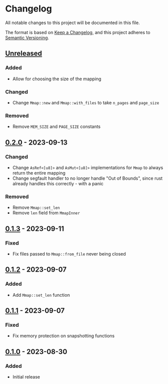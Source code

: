# Changelog

All notable changes to this project will be documented in this file.

The format is based on [Keep a Changelog](https://keepachangelog.com/en/1.0.0/),
and this project adheres to [Semantic Versioning](https://semver.org/spec/v2.0.0.html).

## [Unreleased]

### Added

- Allow for choosing the size of the mapping

### Changed

- Change `Mmap::new` and `Mmap::with_files` to take `n_pages` and `page_size`

### Removed

- Remove `MEM_SIZE` and `PAGE_SIZE` constants

## [0.2.0] - 2023-09-13

### Changed

- Change `AsRef<[u8]>` and `AsMut<[u8]>` implementations for `Mmap` to always
  return the entire mapping
- Change segfault handler to no longer handle "Out of Bounds", since rust
  already handles this correctly - with a panic

### Removed

- Remove `Mmap::set_len`
- Remove `len` field from `MmapInner`

## [0.1.3] - 2023-09-11

### Fixed

- Fix files passed to `Mmap::from_file` never being closed

## [0.1.2] - 2023-09-07

### Added

- Add `Mmap::set_len` function

## [0.1.1] - 2023-09-07

### Fixed

- Fix memory protection on snapshotting functions

## [0.1.0] - 2023-08-30

### Added

- Initial release

<!-- ISSUES -->

<!-- VERSIONS -->
[Unreleased]: https://github.com/dusk-network/piecrust/compare/crumbles-0.2.0...HEAD
[0.2.0]: https://github.com/dusk-network/piecrust/compare/crumbles-0.1.3...crumbles-0.2.0
[0.1.3]: https://github.com/dusk-network/piecrust/compare/crumbles-0.1.2...crumbles-0.1.3
[0.1.2]: https://github.com/dusk-network/piecrust/compare/crumbles-0.1.1...crumbles-0.1.2
[0.1.1]: https://github.com/dusk-network/piecrust/compare/crumbles-0.1.0...crumbles-0.1.1
[0.1.0]: https://github.com/dusk-network/piecrust/releases/tag/crumbles-0.1.0
